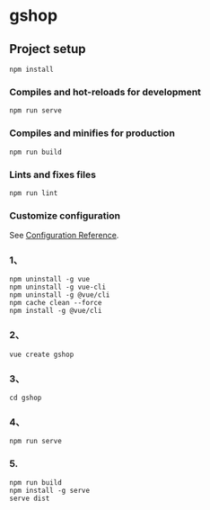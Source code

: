 # gshop

## Project setup
```
npm install
```

### Compiles and hot-reloads for development
```
npm run serve
```

### Compiles and minifies for production
```
npm run build
```

### Lints and fixes files
```
npm run lint
```

### Customize configuration
See [Configuration Reference](https://cli.vuejs.org/config/).


### 1、
```
npm uninstall -g vue
npm uninstall -g vue-cli
npm uninstall -g @vue/cli
npm cache clean --force
npm install -g @vue/cli
```

### 2、
```
vue create gshop
```

### 3、
```
cd gshop
```

### 4、
```
npm run serve
```

### 5.
```
npm run build
npm install -g serve
serve dist
```

